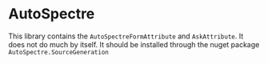 # AutoSpectre

This library contains the `AutoSpectreFormAttribute` and `AskAttribute`. It does not do much by itself. It should be installed through the nuget package `AutoSpectre.SourceGeneration`